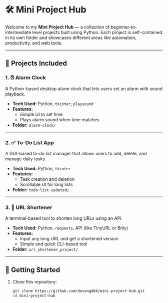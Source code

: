 # 🛠️ Mini Project Hub

Welcome to my **Mini Project Hub** — a collection of beginner-to-intermediate level projects built using Python. Each project is self-contained in its own folder and showcases different areas like automation, productivity, and web tools.

---

## 📂 Projects Included

### 1. ⏰ Alarm Clock
A Python-based desktop alarm clock that lets users set an alarm with sound playback.

- **Tech Used:** Python, `tkinter`, `playsound`
- **Features:**
  - Simple UI to set time
  - Plays alarm sound when time matches
- **Folder:** `alarm-clock/`

---

### 2. ✅ To-Do List App 
A GUI-based to-do list manager that allows users to add, delete, and manage daily tasks.

- **Tech Used:** Python, `tkinter`
- **Features:**
  - Task creation and deletion
  - Scrollable UI for long lists
- **Folder:** `todo-list-updated/`

---

### 3. 🔗 URL Shortener
A terminal-based tool to shorten long URLs using an API.

- **Tech Used:** Python, `requests`, API (like TinyURL or Bitly)
- **Features:**
  - Input any long URL and get a shortened version
  - Simple and quick CLI-based tool
- **Folder:** `url_shortener_project/`

---

## 🚀 Getting Started

1. Clone this repository:
   ```bash
   git clone https://github.com/devang404/mini-project-hub.git
   cd mini-project-hub

